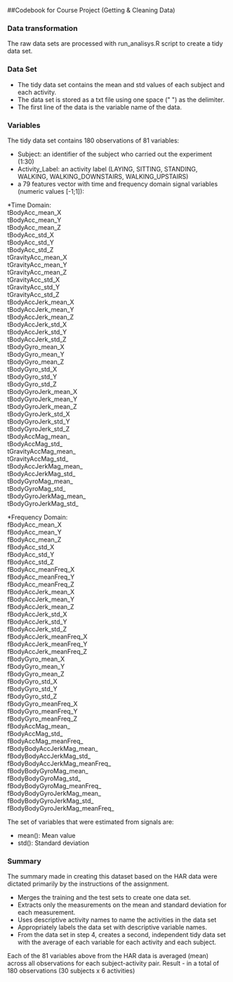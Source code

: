##Codebook for Course Project (Getting & Cleaning Data)

### Data transformation

The raw data sets are processed with run_analisys.R script to create a tidy data set.

### Data Set
* The tidy data set contains the mean and std values of each subject and each activity.
* The data set is stored as a txt file using one space (" ") as the delimiter.
* The first line of the data is the variable name of the data.

### Variables

The tidy data set contains 180 observations of 81 variables:
* Subject: an identifier of the subject who carried out the experiment (1:30)
* Activity_Label: an activity label (LAYING, SITTING, STANDING, WALKING, WALKING_DOWNSTAIRS, WALKING_UPSTAIRS)
* a 79 features vector with time and frequency domain signal variables (numeric values [-1;1]):

*Time Domain:  
tBodyAcc_mean_X  
tBodyAcc_mean_Y  
tBodyAcc_mean_Z  
tBodyAcc_std_X  
tBodyAcc_std_Y  
tBodyAcc_std_Z  
tGravityAcc_mean_X  
tGravityAcc_mean_Y  
tGravityAcc_mean_Z  
tGravityAcc_std_X  
tGravityAcc_std_Y  
tGravityAcc_std_Z  
tBodyAccJerk_mean_X  
tBodyAccJerk_mean_Y  
tBodyAccJerk_mean_Z  
tBodyAccJerk_std_X  
tBodyAccJerk_std_Y  
tBodyAccJerk_std_Z  
tBodyGyro_mean_X  
tBodyGyro_mean_Y  
tBodyGyro_mean_Z  
tBodyGyro_std_X  
tBodyGyro_std_Y  
tBodyGyro_std_Z  
tBodyGyroJerk_mean_X  
tBodyGyroJerk_mean_Y  
tBodyGyroJerk_mean_Z  
tBodyGyroJerk_std_X  
tBodyGyroJerk_std_Y  
tBodyGyroJerk_std_Z  
tBodyAccMag_mean_  
tBodyAccMag_std_  
tGravityAccMag_mean_  
tGravityAccMag_std_  
tBodyAccJerkMag_mean_  
tBodyAccJerkMag_std_  
tBodyGyroMag_mean_  
tBodyGyroMag_std_  
tBodyGyroJerkMag_mean_  
tBodyGyroJerkMag_std_

*Frequency Domain:  
fBodyAcc_mean_X  
fBodyAcc_mean_Y  
fBodyAcc_mean_Z  
fBodyAcc_std_X  
fBodyAcc_std_Y  
fBodyAcc_std_Z  
fBodyAcc_meanFreq_X  
fBodyAcc_meanFreq_Y  
fBodyAcc_meanFreq_Z  
fBodyAccJerk_mean_X  
fBodyAccJerk_mean_Y  
fBodyAccJerk_mean_Z  
fBodyAccJerk_std_X  
fBodyAccJerk_std_Y  
fBodyAccJerk_std_Z  
fBodyAccJerk_meanFreq_X  
fBodyAccJerk_meanFreq_Y  
fBodyAccJerk_meanFreq_Z  
fBodyGyro_mean_X  
fBodyGyro_mean_Y  
fBodyGyro_mean_Z  
fBodyGyro_std_X  
fBodyGyro_std_Y  
fBodyGyro_std_Z  
fBodyGyro_meanFreq_X  
fBodyGyro_meanFreq_Y  
fBodyGyro_meanFreq_Z  
fBodyAccMag_mean_  
fBodyAccMag_std_  
fBodyAccMag_meanFreq_  
fBodyBodyAccJerkMag_mean_  
fBodyBodyAccJerkMag_std_  
fBodyBodyAccJerkMag_meanFreq_  
fBodyBodyGyroMag_mean_  
fBodyBodyGyroMag_std_  
fBodyBodyGyroMag_meanFreq_  
fBodyBodyGyroJerkMag_mean_  
fBodyBodyGyroJerkMag_std_  
fBodyBodyGyroJerkMag_meanFreq_

The set of variables that were estimated from signals are: 
* mean(): Mean value
* std(): Standard deviation

### Summary

The summary made in creating this dataset based on the HAR data were dictated primarily by the instructions of the assignment.
* Merges the training and the test sets to create one data set.
* Extracts only the measurements on the mean and standard deviation for each measurement. 
* Uses descriptive activity names to name the activities in the data set
* Appropriately labels the data set with descriptive variable names. 
* From the data set in step 4, creates a second, independent tidy data set with the average of each variable for each activity and each subject.

Each of the 81 variables above from the HAR data is averaged (mean) across all observations for each subject-activity pair. Result - in a total of 180 observations (30 subjects x 6 activities)